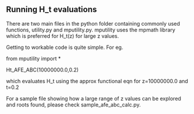 
Running H_t evaluations
--------------------------------------------------------------------------------------------
There are two main files in the python folder containing commonly used functions, utility.py and mputility.py. mputility uses the mpmath library which is preferred for H_t(z) for large z values.

Getting to workable code is quite simple. For eg.

from mputility import *


Ht_AFE_ABC(10000000.0,0.2)


which evaluates H_t using the approx functional eqn for z=10000000.0 and t=0.2

For a sample file showing how a large range of z values can be explored and roots found, please check sample_afe_abc_calc.py. 
